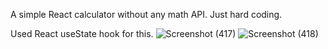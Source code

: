 A simple React calculator without any math API. Just hard coding.

Used React useState hook for this.
![Screenshot (417)](https://user-images.githubusercontent.com/116561739/227547688-ab9915d0-d6b0-484a-b19a-c8a3a0a4f098.png)
![Screenshot (418)](https://user-images.githubusercontent.com/116561739/227547724-a17501ac-6b2f-4d98-94c6-2a6dbd7012b0.png)
